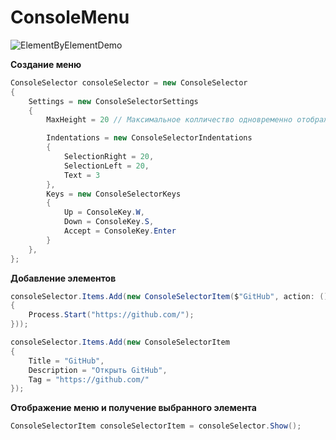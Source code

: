 # ConsoleMenu

![ElementByElementDemo](https://github.com/mnd0929/ConsoleMenuLib/assets/92184643/91924fdc-81b7-4f87-a020-b4cb56044295)

**Создание меню**
```csharp
ConsoleSelector consoleSelector = new ConsoleSelector
{
    Settings = new ConsoleSelectorSettings
    {
        MaxHeight = 20 // Максимальное колличество одновременно отображаемых элементов на экране. (По умолчанию ображаются все элементы сразу)

        Indentations = new ConsoleSelectorIndentations
        {
            SelectionRight = 20,
            SelectionLeft = 20,
            Text = 3
        },
        Keys = new ConsoleSelectorKeys 
        {
            Up = ConsoleKey.W,
            Down = ConsoleKey.S,
            Accept = ConsoleKey.Enter
        }
    },
};
```


**Добавление элементов**
```csharp
consoleSelector.Items.Add(new ConsoleSelectorItem($"GitHub", action: () =>
{
    Process.Start("https://github.com/");
}));
```
```csharp
consoleSelector.Items.Add(new ConsoleSelectorItem 
{
    Title = "GitHub",
    Description = "Открыть GitHub",
    Tag = "https://github.com/"
});
```


**Отображение меню и получение выбранного элемента**
```csharp
ConsoleSelectorItem consoleSelectorItem = consoleSelector.Show();
```
